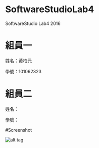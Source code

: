 ﻿# SoftwareStudioLab4
SoftwareStudio Lab4 2016

# 組員一

姓名：黃柏元

學號：101062323

# 組員二

姓名：

學號：

#Screenshot

![alt tag](/csc.png)
